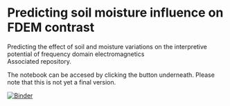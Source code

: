 # Predicting soil moisture influence on FDEM contrast
Predicting the effect of soil and moisture variations on the interpretive potential of frequency domain electromagnetics  
Associated repository.

The notebook can be accesed by clicking the button underneath.
Please note that this is not yet a final version.

[![Binder](https://mybinder.org/badge_logo.svg)](https://mybinder.org/v2/gh/dhanssens/ARCHIE/master)
